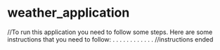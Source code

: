 # weather_application
//To run this application you need to follow some steps.
Here are some instructions that you need to follow:
.
.
.
.
.
.
.
.
.
.
.
.
//instructions ended